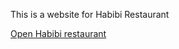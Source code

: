 This is a website for Habibi Restaurant

[Open Habibi restaurant](https://anakoresh.github.io/habibi-restaurant-delivery/)
